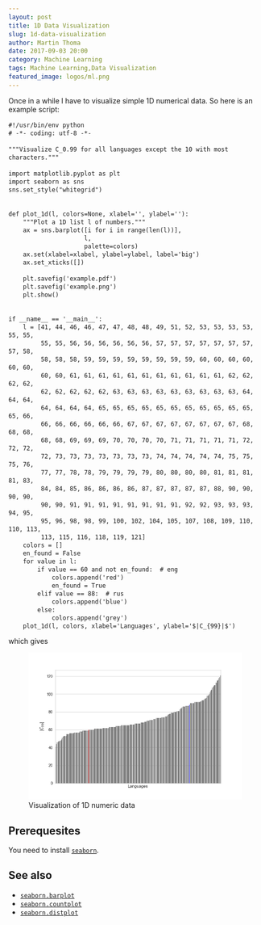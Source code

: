 ```yaml
---
layout: post
title: 1D Data Visualization
slug: 1d-data-visualization
author: Martin Thoma
date: 2017-09-03 20:00
category: Machine Learning
tags: Machine Learning,Data Visualization
featured_image: logos/ml.png
---
```

Once in a while I have to visualize simple 1D numerical data. So here is an
example script:

```
#!/usr/bin/env python
# -*- coding: utf-8 -*-

"""Visualize C_0.99 for all languages except the 10 with most characters."""

import matplotlib.pyplot as plt
import seaborn as sns
sns.set_style("whitegrid")


def plot_1d(l, colors=None, xlabel='', ylabel=''):
    """Plot a 1D list l of numbers."""
    ax = sns.barplot([i for i in range(len(l))],
                     l,
                     palette=colors)
    ax.set(xlabel=xlabel, ylabel=ylabel, label='big')
    ax.set_xticks([])

    plt.savefig('example.pdf')
    plt.savefig('example.png')
    plt.show()


if __name__ == '__main__':
    l = [41, 44, 46, 46, 47, 47, 48, 48, 49, 51, 52, 53, 53, 53, 53, 55, 55,
         55, 55, 56, 56, 56, 56, 56, 56, 57, 57, 57, 57, 57, 57, 57, 57, 58,
         58, 58, 58, 59, 59, 59, 59, 59, 59, 59, 59, 60, 60, 60, 60, 60, 60,
         60, 60, 61, 61, 61, 61, 61, 61, 61, 61, 61, 61, 61, 62, 62, 62, 62,
         62, 62, 62, 62, 62, 63, 63, 63, 63, 63, 63, 63, 63, 63, 64, 64, 64,
         64, 64, 64, 64, 65, 65, 65, 65, 65, 65, 65, 65, 65, 65, 65, 65, 66,
         66, 66, 66, 66, 66, 66, 67, 67, 67, 67, 67, 67, 67, 67, 68, 68, 68,
         68, 68, 69, 69, 69, 70, 70, 70, 70, 71, 71, 71, 71, 71, 72, 72, 72,
         72, 73, 73, 73, 73, 73, 73, 73, 74, 74, 74, 74, 74, 75, 75, 75, 76,
         77, 77, 78, 78, 79, 79, 79, 79, 80, 80, 80, 80, 81, 81, 81, 81, 83,
         84, 84, 85, 86, 86, 86, 86, 87, 87, 87, 87, 87, 88, 90, 90, 90, 90,
         90, 90, 91, 91, 91, 91, 91, 91, 91, 91, 92, 92, 93, 93, 93, 94, 95,
         95, 96, 98, 98, 99, 100, 102, 104, 105, 107, 108, 109, 110, 110, 113,
         113, 115, 116, 118, 119, 121]
    colors = []
    en_found = False
    for value in l:
        if value == 60 and not en_found:  # eng
            colors.append('red')
            en_found = True
        elif value == 88:  # rus
            colors.append('blue')
        else:
            colors.append('grey')
    plot_1d(l, colors, xlabel='Languages', ylabel='$|C_{99}|$')

```

which gives

<figure class="wp-caption aligncenter img-thumbnail">
    <a href="../images/2017/09/1d-data-example.png"><img src="../images/2017/09/1d-data-example.png" alt="Visualization of 1D numeric data" style="width: 512px;"/></a>
    <figcaption class="text-center">Visualization of 1D numeric data</figcaption>
</figure>


## Prerequesites

You need to install [`seaborn`](http://seaborn.pydata.org/installing.html).

## See also

* [`seaborn.barplot`](https://seaborn.pydata.org/generated/seaborn.barplot.html)
* [`seaborn.countplot`](https://seaborn.pydata.org/generated/seaborn.countplot.html)
* [`seaborn.distplot`](https://seaborn.pydata.org/generated/seaborn.distplot.html)
